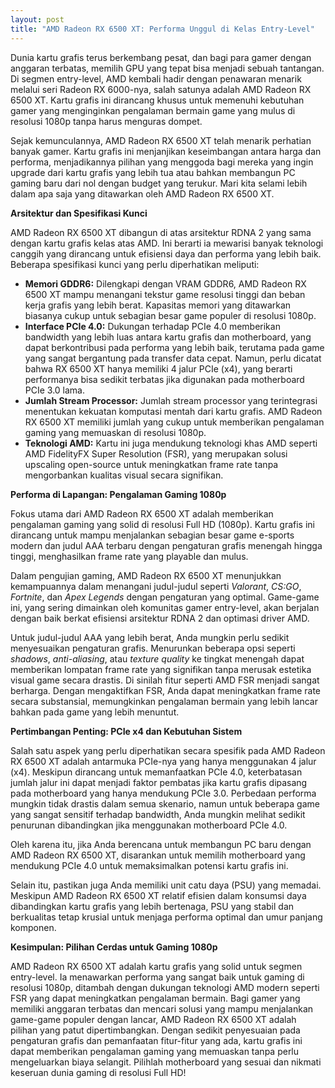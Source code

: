 ```yaml
---
layout: post
title: "AMD Radeon RX 6500 XT: Performa Unggul di Kelas Entry-Level"
---
```


Dunia kartu grafis terus berkembang pesat, dan bagi para gamer dengan anggaran terbatas, memilih GPU yang tepat bisa menjadi sebuah tantangan. Di segmen entry-level, AMD kembali hadir dengan penawaran menarik melalui seri Radeon RX 6000-nya, salah satunya adalah AMD Radeon RX 6500 XT. Kartu grafis ini dirancang khusus untuk memenuhi kebutuhan gamer yang menginginkan pengalaman bermain game yang mulus di resolusi 1080p tanpa harus menguras dompet.

Sejak kemunculannya, AMD Radeon RX 6500 XT telah menarik perhatian banyak gamer. Kartu grafis ini menjanjikan keseimbangan antara harga dan performa, menjadikannya pilihan yang menggoda bagi mereka yang ingin upgrade dari kartu grafis yang lebih tua atau bahkan membangun PC gaming baru dari nol dengan budget yang terukur. Mari kita selami lebih dalam apa saja yang ditawarkan oleh AMD Radeon RX 6500 XT.

**Arsitektur dan Spesifikasi Kunci**

AMD Radeon RX 6500 XT dibangun di atas arsitektur RDNA 2 yang sama dengan kartu grafis kelas atas AMD. Ini berarti ia mewarisi banyak teknologi canggih yang dirancang untuk efisiensi daya dan performa yang lebih baik. Beberapa spesifikasi kunci yang perlu diperhatikan meliputi:

*   **Memori GDDR6:** Dilengkapi dengan VRAM GDDR6, AMD Radeon RX 6500 XT mampu menangani tekstur game resolusi tinggi dan beban kerja grafis yang lebih berat. Kapasitas memori yang ditawarkan biasanya cukup untuk sebagian besar game populer di resolusi 1080p.
*   **Interface PCIe 4.0:** Dukungan terhadap PCIe 4.0 memberikan bandwidth yang lebih luas antara kartu grafis dan motherboard, yang dapat berkontribusi pada performa yang lebih baik, terutama pada game yang sangat bergantung pada transfer data cepat. Namun, perlu dicatat bahwa RX 6500 XT hanya memiliki 4 jalur PCIe (x4), yang berarti performanya bisa sedikit terbatas jika digunakan pada motherboard PCIe 3.0 lama.
*   **Jumlah Stream Processor:** Jumlah stream processor yang terintegrasi menentukan kekuatan komputasi mentah dari kartu grafis. AMD Radeon RX 6500 XT memiliki jumlah yang cukup untuk memberikan pengalaman gaming yang memuaskan di resolusi 1080p.
*   **Teknologi AMD:** Kartu ini juga mendukung teknologi khas AMD seperti AMD FidelityFX Super Resolution (FSR), yang merupakan solusi upscaling open-source untuk meningkatkan frame rate tanpa mengorbankan kualitas visual secara signifikan.

**Performa di Lapangan: Pengalaman Gaming 1080p**

Fokus utama dari AMD Radeon RX 6500 XT adalah memberikan pengalaman gaming yang solid di resolusi Full HD (1080p). Kartu grafis ini dirancang untuk mampu menjalankan sebagian besar game e-sports modern dan judul AAA terbaru dengan pengaturan grafis menengah hingga tinggi, menghasilkan frame rate yang playable dan mulus.

Dalam pengujian gaming, AMD Radeon RX 6500 XT menunjukkan kemampuannya dalam menangani judul-judul seperti *Valorant*, *CS:GO*, *Fortnite*, dan *Apex Legends* dengan pengaturan yang optimal. Game-game ini, yang sering dimainkan oleh komunitas gamer entry-level, akan berjalan dengan baik berkat efisiensi arsitektur RDNA 2 dan optimasi driver AMD.

Untuk judul-judul AAA yang lebih berat, Anda mungkin perlu sedikit menyesuaikan pengaturan grafis. Menurunkan beberapa opsi seperti *shadows*, *anti-aliasing*, atau *texture quality* ke tingkat menengah dapat memberikan lompatan frame rate yang signifikan tanpa merusak estetika visual game secara drastis. Di sinilah fitur seperti AMD FSR menjadi sangat berharga. Dengan mengaktifkan FSR, Anda dapat meningkatkan frame rate secara substansial, memungkinkan pengalaman bermain yang lebih lancar bahkan pada game yang lebih menuntut.

**Pertimbangan Penting: PCIe x4 dan Kebutuhan Sistem**

Salah satu aspek yang perlu diperhatikan secara spesifik pada AMD Radeon RX 6500 XT adalah antarmuka PCIe-nya yang hanya menggunakan 4 jalur (x4). Meskipun dirancang untuk memanfaatkan PCIe 4.0, keterbatasan jumlah jalur ini dapat menjadi faktor pembatas jika kartu grafis dipasang pada motherboard yang hanya mendukung PCIe 3.0. Perbedaan performa mungkin tidak drastis dalam semua skenario, namun untuk beberapa game yang sangat sensitif terhadap bandwidth, Anda mungkin melihat sedikit penurunan dibandingkan jika menggunakan motherboard PCIe 4.0.

Oleh karena itu, jika Anda berencana untuk membangun PC baru dengan AMD Radeon RX 6500 XT, disarankan untuk memilih motherboard yang mendukung PCIe 4.0 untuk memaksimalkan potensi kartu grafis ini.

Selain itu, pastikan juga Anda memiliki unit catu daya (PSU) yang memadai. Meskipun AMD Radeon RX 6500 XT relatif efisien dalam konsumsi daya dibandingkan kartu grafis yang lebih bertenaga, PSU yang stabil dan berkualitas tetap krusial untuk menjaga performa optimal dan umur panjang komponen.

**Kesimpulan: Pilihan Cerdas untuk Gaming 1080p**

AMD Radeon RX 6500 XT adalah kartu grafis yang solid untuk segmen entry-level. Ia menawarkan performa yang sangat baik untuk gaming di resolusi 1080p, ditambah dengan dukungan teknologi AMD modern seperti FSR yang dapat meningkatkan pengalaman bermain. Bagi gamer yang memiliki anggaran terbatas dan mencari solusi yang mampu menjalankan game-game populer dengan lancar, AMD Radeon RX 6500 XT adalah pilihan yang patut dipertimbangkan. Dengan sedikit penyesuaian pada pengaturan grafis dan pemanfaatan fitur-fitur yang ada, kartu grafis ini dapat memberikan pengalaman gaming yang memuaskan tanpa perlu mengeluarkan biaya selangit. Pilihlah motherboard yang sesuai dan nikmati keseruan dunia gaming di resolusi Full HD!
